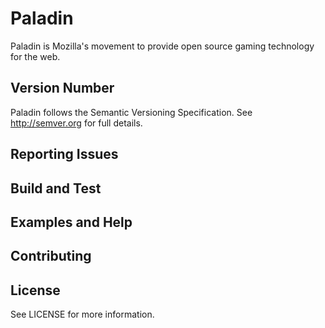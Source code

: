 # Paladin

Paladin is Mozilla's movement to provide open source gaming technology for the web.

## Version Number

Paladin follows the Semantic Versioning Specification. See http://semver.org for full details.

## Reporting Issues

## Build and Test

## Examples and Help

## Contributing

## License

See LICENSE for more information.
